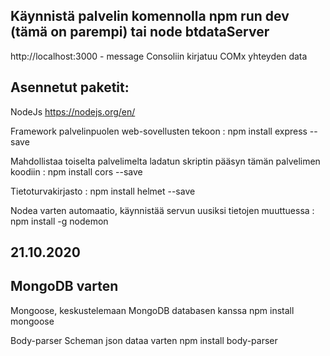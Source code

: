## Käynnistä palvelin komennolla npm run dev (tämä on parempi) tai node btdataServer

http://localhost:3000 - message	Consoliin kirjatuu COMx yhteyden data

## Asennetut paketit:
NodeJs
https://nodejs.org/en/

Framework palvelinpuolen web-sovellusten tekoon :
npm install express --save 

Mahdollistaa toiselta palvelimelta ladatun skriptin pääsyn tämän palvelimen koodiin :
npm install cors --save

Tietoturvakirjasto :
npm install helmet --save 

Nodea varten automaatio, käynnistää servun uusiksi tietojen muuttuessa :
npm install -g nodemon


## 21.10.2020
## MongoDB varten

Mongoose, keskustelemaan MongoDB databasen kanssa
npm install mongoose

Body-parser Scheman json dataa varten
npm install body-parser
